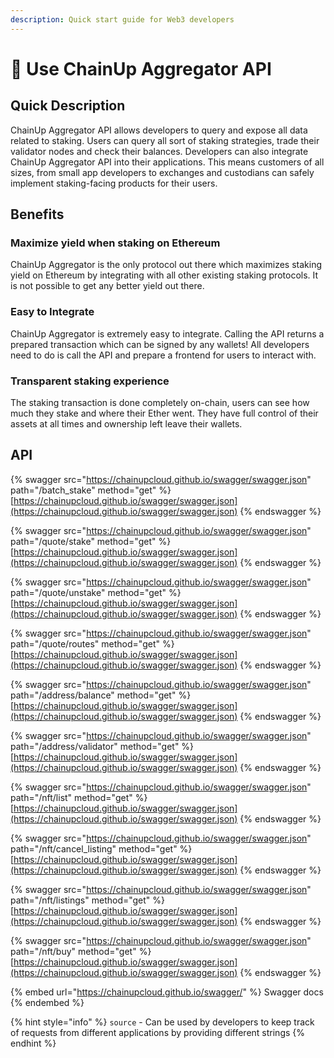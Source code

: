 ```yaml
---
description: Quick start guide for Web3 developers
---
```


# 🍧 Use ChainUp Aggregator API

## Quick Description

ChainUp Aggregator API allows developers to query and expose all data related to staking. Users can query all sort of staking strategies, trade their validator nodes and check their balances. Developers can also integrate ChainUp Aggregator API into their applications. This means customers of all sizes, from small app developers to exchanges and custodians can safely implement staking-facing products for their users.

## Benefits

### Maximize yield when staking on Ethereum

ChainUp Aggregator is the only protocol out there which maximizes staking yield on Ethereum by integrating with all other existing staking protocols. It is not possible to get any better yield out there.

### Easy to Integrate

ChainUp Aggregator is extremely easy to integrate. Calling the API returns a prepared transaction which can be signed by any wallets! All developers need to do is call the API and prepare a frontend for users to interact with.

### Transparent staking experience

The staking transaction is done completely on-chain, users can see how much they stake and where their Ether went. They have full control of their assets at all times and ownership left leave their wallets.

## API

{% swagger src="https://chainupcloud.github.io/swagger/swagger.json" path="/batch_stake" method="get" %}
[https://chainupcloud.github.io/swagger/swagger.json](https://chainupcloud.github.io/swagger/swagger.json)
{% endswagger %}

{% swagger src="https://chainupcloud.github.io/swagger/swagger.json" path="/quote/stake" method="get" %}
[https://chainupcloud.github.io/swagger/swagger.json](https://chainupcloud.github.io/swagger/swagger.json)
{% endswagger %}

{% swagger src="https://chainupcloud.github.io/swagger/swagger.json" path="/quote/unstake" method="get" %}
[https://chainupcloud.github.io/swagger/swagger.json](https://chainupcloud.github.io/swagger/swagger.json)
{% endswagger %}

{% swagger src="https://chainupcloud.github.io/swagger/swagger.json" path="/quote/routes" method="get" %}
[https://chainupcloud.github.io/swagger/swagger.json](https://chainupcloud.github.io/swagger/swagger.json)
{% endswagger %}

{% swagger src="https://chainupcloud.github.io/swagger/swagger.json" path="/address/balance" method="get" %}
[https://chainupcloud.github.io/swagger/swagger.json](https://chainupcloud.github.io/swagger/swagger.json)
{% endswagger %}

{% swagger src="https://chainupcloud.github.io/swagger/swagger.json" path="/address/validator" method="get" %}
[https://chainupcloud.github.io/swagger/swagger.json](https://chainupcloud.github.io/swagger/swagger.json)
{% endswagger %}

{% swagger src="https://chainupcloud.github.io/swagger/swagger.json" path="/nft/list" method="get" %}
[https://chainupcloud.github.io/swagger/swagger.json](https://chainupcloud.github.io/swagger/swagger.json)
{% endswagger %}

{% swagger src="https://chainupcloud.github.io/swagger/swagger.json" path="/nft/cancel_listing" method="get" %}
[https://chainupcloud.github.io/swagger/swagger.json](https://chainupcloud.github.io/swagger/swagger.json)
{% endswagger %}

{% swagger src="https://chainupcloud.github.io/swagger/swagger.json" path="/nft/listings" method="get" %}
[https://chainupcloud.github.io/swagger/swagger.json](https://chainupcloud.github.io/swagger/swagger.json)
{% endswagger %}

{% swagger src="https://chainupcloud.github.io/swagger/swagger.json" path="/nft/buy" method="get" %}
[https://chainupcloud.github.io/swagger/swagger.json](https://chainupcloud.github.io/swagger/swagger.json)
{% endswagger %}

{% embed url="https://chainupcloud.github.io/swagger/" %}
Swagger docs
{% endembed %}

{% hint style="info" %}
`source` - Can be used by developers to keep track of requests from different applications by providing different strings
{% endhint %}
